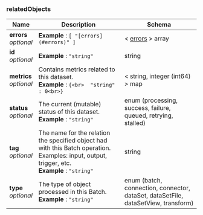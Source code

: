 
<a name="relatedobjects"></a>
### relatedObjects

|Name|Description|Schema|
|---|---|---|
|**errors**  <br>*optional*|**Example** : `[ "[errors](#errors)" ]`|< [errors](errors.md#errors) > array|
|**id**  <br>*optional*|**Example** : `"string"`|string|
|**metrics**  <br>*optional*|Contains metrics related to this dataset.  <br>**Example** : `{<br>  "string" : 0<br>}`|< string, integer (int64) > map|
|**status**  <br>*optional*|The current (mutable) status of this dataset.  <br>**Example** : `"string"`|enum (processing, success, failure, queued, retrying, stalled)|
|**tag**  <br>*optional*|The name for the relation the specified object had with this Batch operation. Examples: input, output, trigger, etc.  <br>**Example** : `"string"`|string|
|**type**  <br>*optional*|The type of object processed in this Batch.  <br>**Example** : `"string"`|enum (batch, connection, connector, dataSet, dataSetFile, dataSetView, transform)|



